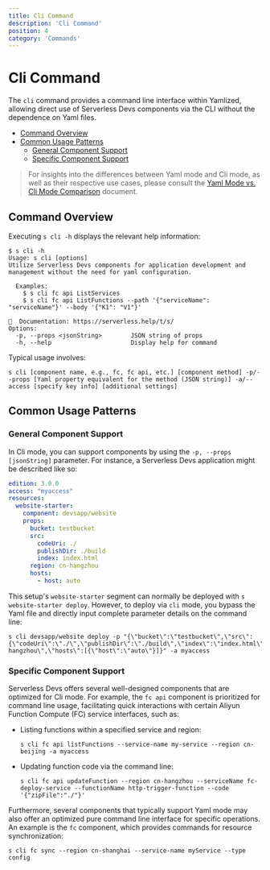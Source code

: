 ```yaml
---
title: Cli Command
description: 'Cli Command'
position: 4
category: 'Commands'
---
```

# Cli Command

The `cli` command provides a command line interface within Yamlized, allowing direct use of Serverless Devs components via the CLI without the dependence on Yaml files.

- [Command Overview](#command-overview)
- [Common Usage Patterns](#common-usage-patterns)
  - [General Component Support](#general-component-support)
  - [Specific Component Support](#specific-component-support)

> For insights into the differences between Yaml mode and Cli mode, as well as their respective use cases, please consult the [Yaml Mode vs. Cli Mode Comparison](./../yaml_and_cli.md) document.
>
## Command Overview

Executing `s cli -h` displays the relevant help information:

```shell script
$ s cli -h
Usage: s cli [options]
Utilize Serverless Devs components for application development and management without the need for yaml configuration.
  
  Examples:
    $ s cli fc api ListServices
    $ s cli fc api ListFunctions --path '{"serviceName": "serviceName"}' --body '{"K1": "V1"}'
    
📖  Documentation: https://serverless.help/t/s/
Options:
  -p, --props <jsonString>        JSON string of props
  -h, --help                      Display help for command
```

Typical usage involves:

```shell script
s cli [component name, e.g., fc, fc api, etc.] [component method] -p/--props [Yaml property equivalent for the method (JSON string)] -a/--access [specify key info] [additional settings]
```

## Common Usage Patterns

### General Component Support

In Cli mode, you can support components by using the `-p, --props [jsonString]` parameter.
For instance, a Serverless Devs application might be described like so:

```yaml
edition: 3.0.0
access: "myaccess"
resources:
  website-starter:
    component: devsapp/website
    props:
      bucket: testbucket
      src:
        codeUri: ./
        publishDir: ./build
        index: index.html
      region: cn-hangzhou
      hosts:
        - host: auto
```

This setup's `website-starter` segment can normally be deployed with `s website-starter deploy`.
However, to deploy via `cli` mode, you bypass the Yaml file and directly input complete parameter details on the command line:

```shell script
s cli devsapp/website deploy -p "{\"bucket\":\"testbucket\",\"src\":{\"codeUri\":\"./\",\"publishDir\":\"./build\",\"index\":\"index.html\"},\"region\":\"cn-hangzhou\",\"hosts\":[{\"host\":\"auto\"}]}" -a myaccess
```

### Specific Component Support

Serverless Devs offers several well-designed components that are optimized for Cli mode. For example, the `fc api` component is prioritized for command line usage, facilitating quick interactions with certain Aliyun Function Compute (FC) service interfaces, such as:

- Listing functions within a specified service and region:

  ```shell script
  s cli fc api listFunctions --service-name my-service --region cn-beijing -a myaccess
  ```

- Updating function code via the command line:

  ```shell script
  s cli fc api updateFunction --region cn-hangzhou --serviceName fc-deploy-service --functionName http-trigger-function --code '{"zipFile":"./"}'
  ```

Furthermore, several components that typically support Yaml mode may also offer an optimized pure command line interface for specific operations. An example is the `fc` component, which provides commands for resource synchronization:

```shell script
s cli fc sync --region cn-shanghai --service-name myService --type config 
```
